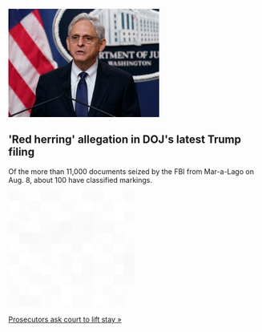 
!['Red herring' allegation in DOJ's latest Trump filing](./20220921175859.png)
## 'Red herring' allegation in DOJ's latest Trump filing

Of the more than 11,000 documents seized by the FBI from Mar-a-Lago on Aug. 8, about 100 have classified markings.

![pic](../square_bg.png)

[Prosecutors ask court to lift stay »](https://www.yahoo.com/news/u-urges-appeals-court-block-151652414.html)
